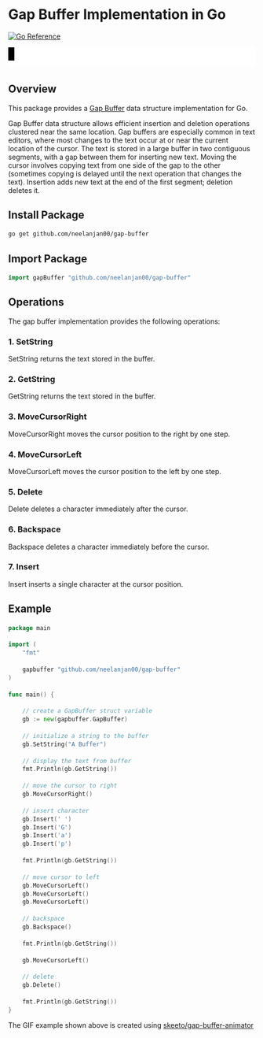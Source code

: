 # Gap Buffer Implementation in Go
[![Go Reference](https://pkg.go.dev/badge/github.com/neelanjan00/gap-buffer.svg)](https://pkg.go.dev/github.com/neelanjan00/gap-buffer)

![Gap Buffer Example](example/example.gif)

## Overview
This package provides a [Gap Buffer](https://en.wikipedia.org/wiki/Gap_buffer) data structure implementation for Go.

Gap Buffer data structure allows efficient insertion and deletion operations clustered near the same location. Gap buffers are especially common in text editors, where most changes to the text occur at or near the current location of the cursor. The text is stored in a large buffer in two contiguous segments, with a gap between them for inserting new text. Moving the cursor involves copying text from one side of the gap to the other (sometimes copying is delayed until the next operation that changes the text). Insertion adds new text at the end of the first segment; deletion deletes it.

## Install Package
```bash
go get github.com/neelanjan00/gap-buffer
```

## Import Package
```go
import gapBuffer "github.com/neelanjan00/gap-buffer"
```

## Operations
The gap buffer implementation provides the following operations:

### 1. SetString
SetString returns the text stored in the buffer.

### 2. GetString
GetString returns the text stored in the buffer.

### 3. MoveCursorRight
MoveCursorRight moves the cursor position to the right by one step.

### 4. MoveCursorLeft
MoveCursorLeft moves the cursor position to the left by one step.

### 5. Delete
Delete deletes a character immediately after the cursor.

### 6. Backspace
Backspace deletes a character immediately before the cursor.

### 7. Insert
Insert inserts a single character at the cursor position.

## Example
```go
package main

import (
	"fmt"

	gapbuffer "github.com/neelanjan00/gap-buffer"
)

func main() {

	// create a GapBuffer struct variable
	gb := new(gapbuffer.GapBuffer)

	// initialize a string to the buffer
	gb.SetString("A Buffer")

	// display the text from buffer
	fmt.Println(gb.GetString())

	// move the cursor to right
	gb.MoveCursorRight()

	// insert character
	gb.Insert(' ')
	gb.Insert('G')
	gb.Insert('a')
	gb.Insert('p')

	fmt.Println(gb.GetString())

	// move cursor to left
	gb.MoveCursorLeft()
	gb.MoveCursorLeft()
	gb.MoveCursorLeft()

	// backspace
	gb.Backspace()

	fmt.Println(gb.GetString())

	gb.MoveCursorLeft()

	// delete
	gb.Delete()

	fmt.Println(gb.GetString())
}
```

The GIF example shown above is created using [skeeto/gap-buffer-animator](https://github.com/skeeto/gap-buffer-animator) 
